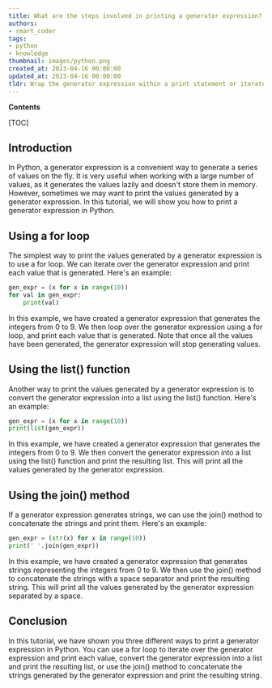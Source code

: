 ```yaml
---
title: What are the steps involved in printing a generator expression?
authors:
- smart_coder
tags:
- python
- knowledge
thumbnail: images/python.png
created_at: 2023-04-16 00:00:00
updated_at: 2023-04-16 00:00:00
tldr: Wrap the generator expression within a print statement or iterate over the generator using a loop.
---
```


**Contents**

[TOC]

## Introduction
In Python, a generator expression is a convenient way to generate a series of values on the fly. It is very useful when working with a large number of values, as it generates the values lazily and doesn't store them in memory. However, sometimes we may want to print the values generated by a generator expression. In this tutorial, we will show you how to print a generator expression in Python.

## Using a for loop
The simplest way to print the values generated by a generator expression is to use a for loop. We can iterate over the generator expression and print each value that is generated. Here's an example:

```python
gen_expr = (x for x in range(10))
for val in gen_expr:
    print(val)
```

In this example, we have created a generator expression that generates the integers from 0 to 9. We then loop over the generator expression using a for loop, and print each value that is generated. Note that once all the values have been generated, the generator expression will stop generating values.

## Using the list() function
Another way to print the values generated by a generator expression is to convert the generator expression into a list using the list() function. Here's an example:

```python
gen_expr = (x for x in range(10))
print(list(gen_expr))
```

In this example, we have created a generator expression that generates the integers from 0 to 9. We then convert the generator expression into a list using the list() function and print the resulting list. This will print all the values generated by the generator expression.

## Using the join() method
If a generator expression generates strings, we can use the join() method to concatenate the strings and print them. Here's an example:

```python
gen_expr = (str(x) for x in range(10))
print(' '.join(gen_expr))
```

In this example, we have created a generator expression that generates strings representing the integers from 0 to 9. We then use the join() method to concatenate the strings with a space separator and print the resulting string. This will print all the values generated by the generator expression separated by a space.

## Conclusion
In this tutorial, we have shown you three different ways to print a generator expression in Python. You can use a for loop to iterate over the generator expression and print each value, convert the generator expression into a list and print the resulting list, or use the join() method to concatenate the strings generated by the generator expression and print the resulting string.
